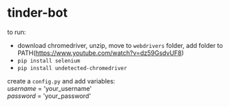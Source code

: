 # tinder-bot

to run:
* download chromedriver, unzip, move to `webdrivers` folder, add folder to PATH(https://www.youtube.com/watch?v=dz59GsdvUF8)
* `pip install selenium`
* `pip install undetected-chromedriver `

create a `config.py` and add variables:<br >
_username_ = 'your_username'<br >
_password_ = 'your_password'
